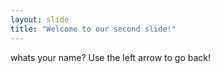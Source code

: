 ```yaml
---
layout: slide
title: "Welcome to our second slide!"
---
```

whats your name?
Use the left arrow to go back!
